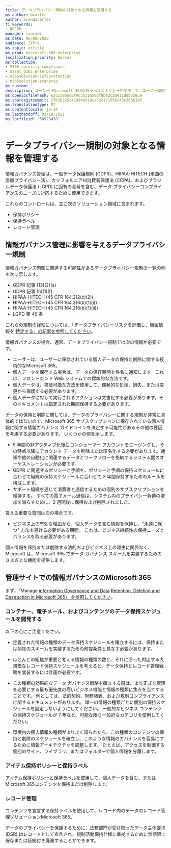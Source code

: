 ```yaml
---
title: データプライバシー規制の対象となる情報を管理する
ms.author: bcarter
author: brendacarter
f1.keywords:
- NOCSH
manager: laurawi
ms.date: 06/09/2020
audience: ITPro
ms.topic: article
ms.prod: microsoft-365-enterprise
localization_priority: Normal
ms.collection:
- M365-security-compliance
- Strat_O365_Enterprise
- m365solution-infoprotection
- m365solution-scenario
ms.custom: ''
description: ユーザー Microsoft 365保持ラベルとポリシーを使用して、ユーザー環境で個人Microsoft 365管理します。
ms.openlocfilehash: 62c2386ac8f9c5b31650df8be2c2a411d8b75959
ms.sourcegitcommit: 27b2b2e5c41934b918cac2c171556c45e36661bf
ms.translationtype: MT
ms.contentlocale: ja-JP
ms.lasthandoff: 03/19/2021
ms.locfileid: "50928438"
---
```

# <a name="govern-information-subject-to-data-privacy-regulation"></a>データプライバシー規制の対象となる情報を管理する

情報ガバナンス管理は、一般データ保護規則 (GDPR)、HIPAA-HITECH (米国の医療プライバシー法)、カリフォルニア州消費者保護法 (CCPA)、およびブラジルデータ保護法 (LGPD) に固有の番号を含む、データ プライバシーコンプライアンスのニーズに対応するために使用できます。 

これらのコントロールは、主に次のソリューション領域に含まれます。

- 保持ポリシー
- 保持ラベル
- レコード管理

## <a name="data-privacy-regulations-impacting-information-governance-controls"></a>情報ガバナンス管理に影響を与えるデータプライバシー規制

情報ガバナンス制御に関連する可能性があるデータプライバシー規制の一覧の例を次に示します。

- GDPR 記事 (13)(2)(a)
- GDPR 記事 (5)(1)(f)
- HIPAA-HITECH (45 CFR 164.312(c)(2))
- HIPAA-HITECH (45 CFR 164.316(b)(1)(i))
- HIPAA-HITECH (45 CFR 164.316(b)(1)(ii))
- LGPD 第 46 条

これらの規制の詳細については、「データプライバシーリスクを評価し、機密情報を [特定する」の記事を参照してください](information-protection-deploy-assess.md)。

情報ガバナンスの場合、通常、データプライバシー規制では次の情報が必要です。

- ユーザーは、ユーザーに保存されている個人データの保持と削除に関する技術的なMicrosoft 365。
- 個人データを保存する場合は、データの保存期間を件名に通知します。これは、フロントエンド Web システムでの標準的な方法です。
- 個人データは、検証可能な方法を使用して、偶発的な処理、損失、または変更から保護する必要があります。
- 個人データに対して実行されるアクションは文書化する必要があります。そのドキュメントは指定された期間保持する必要があります。

データの保持と削除に関しては、データのプライバシーに関する規制が非常に具体的ではないので、Microsoft 365 サブスクリプションに保存されている個人情報に関する情報ガバナンス ガイドラインを決定する可能性があるその他の要因を考慮する必要があります。 いくつかの例を示します。

- 5 年間の非アクティブ化後にコンシューマー アカウントをエージングし、その時点以降にアカウント データを削除または匿名化する必要があります。通知や他の自動化に関連するデータとワークフローを格納するシステム間のオーケストレーションが必要です。
- GDPR に関連するポリシーと手順を、ポリシーと手順の保持スケジュールに合わせて組織の保持スケジュールに合わせて 3 年間保持するためのルールを構成します。
- サポート組織を通じて消費者と通信するための個別のサブスクリプションを維持する。 すべての電子メール通信は、システム内のプライバシー負債の増加を減らすために、2 週間後に保持および削除されました。

答える重要な質問は次の場合です。 

- ビジネス上の有効な理由から、個人データを含む情報を保持し、"永遠に保つ" 方法を避ける必要がある期間。 これは、ビジネス継続性の保持ニーズとバランスを取る必要があります。

個人情報を保持または削除する法的およびビジネス上の理由に関係なく、Microsoft は、Microsoft 365 でデータ ガバナンス スキームを実装するためのさまざまな機能を提供します。

## <a name="managing-information-governance-in-microsoft-365"></a>管理サイトでの情報ガバナンスのMicrosoft 365

まず、「Manage [information Governance and Data](../compliance/manage-information-governance.md) [Retention, Deletion and Destruction in Microsoft 365」 を参照してください](/office365/Enterprise/office-365-data-retention-deletion-and-destruction-overview)。

### <a name="develop-data-retention-schedules-for-containers-email-and-content"></a>コンテナー、電子メール、およびコンテンツのデータ保持スケジュールを開発する

以下の点にご注意ください。

- 定義された情報の種類のデータ保持スケジュールを確立するには、保持または削除のスキームを実装するための前提条件と見なす必要があります。

- ほとんどの組織が重要と考える情報の種類の数と、それに沿った対応する大規模なレコード保持スケジュールを考えると、データ保持とレコード管理戦略を実装するには計画が必要です。 

- この種類の効果的なデータ ガバナンス戦略を確立する鍵は、より正式な管理を必要とする最も優先度の高いビジネス機能と情報の種類に焦点を当てすることです。 例としては、法的契約、財務諸表、および規制コンプライアンスに関するドキュメントがあります。 単一の情報の種類ごとに個別の保持スケジュールを設定しないようにしてください。 一般的なビジネス コンテンツの保持スケジュールが 7 年など、可能な限り一般的なカテゴリを使用してください。

- 環境内の個人情報の種類がよりよく知られたら、この種類のコンテンツの保持と削除のスケジュールを確立し、このような情報のガバナンスを容易にするために情報アーキテクチャを調整します。 たとえば、アクセスを制御する個別のサイト、ライブラリ、またはフォルダーで個人情報を分離します。

### <a name="retention-policies-and-retention-labels"></a>アイテム保持ポリシーと保持ラベル

アイテム[保持ポリシーと保持ラベルを使用](../compliance/retention.md)して、個人データを含む、またはMicrosoft 365コンテンツを保持または削除します。

### <a name="records-management"></a>レコード管理

コンテンツを宣言する保持ラベルを使用して、レコード[](../compliance/records-management.md)内のデータのレコード管理ソリューションMicrosoft 365。

データのプライバシーを保護するために、法務部門が受け取ったデータ主体要求 (DSR) はレコードとして宣言され、規制活動保持仕様に準拠するために無期限に保存または証拠付き廃棄することができます。